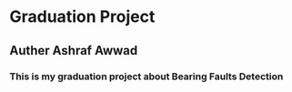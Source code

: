 # Graduation Project
## Auther Ashraf Awwad

### This is my graduation project about Bearing Faults Detection
